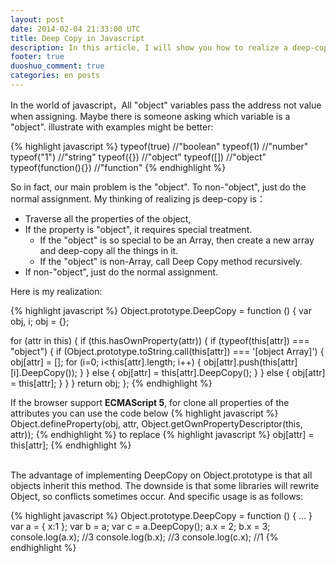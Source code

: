 ```yaml
---
layout: post
date: 2014-02-04 21:33:00 UTC
title: Deep Copy in Javascript
description: In this article, I will show you how to realize a deep-copy method for javascript.
footer: true
duoshuo_comment: true
categories: en posts
---
```


In the world of javascript，All "object" variables pass the address not value when assigning. Maybe there is someone asking which variable is a "object". illustrate with examples might be better:

{% highlight javascript %}
typeof(true)    //"boolean"
typeof(1)       //"number"
typeof("1")     //"string"
typeof({})      //"object"
typeof([])      //"object"
typeof(function(){})  //"function"
{% endhighlight %}

So in fact, our main problem is the "object". To non-"object", just do the normal assignment. My thinking of realizing js deep-copy is：

- Traverse all the properties of the object,
- If the property is "object", it requires special treatment.
  - If the "object" is so special to be an Array, then create a new array and deep-copy all the things in it.
  - If the "object" is non-Array, call Deep Copy method recursively.
- If non-"object", just do the normal assignment.

Here is my realization:

{% highlight javascript %}
Object.prototype.DeepCopy = function () {
  var obj, i;
  obj = {};

  for (attr in this) {
    if (this.hasOwnProperty(attr)) {
      if (typeof(this[attr]) === "object") {
        if (Object.prototype.toString.call(this[attr]) === '[object Array]') {
          obj[attr] = [];
          for (i=0; i<this[attr].length; i++) {
            obj[attr].push(this[attr][i].DeepCopy());
          }
        } else {
          obj[attr] = this[attr].DeepCopy();
        }
      } else {
        obj[attr] = this[attr];
      }
    }
  }
  return obj;
};
{% endhighlight %}

If the browser support **ECMAScript 5**, for clone all properties of the attributes you can use the code below
{% highlight javascript %}
Object.defineProperty(obj, attr, Object.getOwnPropertyDescriptor(this, attr));
{% endhighlight %}
to replace
{% highlight javascript %}
obj[attr] = this[attr];
{% endhighlight %}

<br/>
The advantage of implementing DeepCopy on Object.prototype is that all objects inherit this method. The downside is that some libraries will rewrite Object, so conflicts sometimes occur. And specific usage is as follows:

{% highlight javascript %}
Object.prototype.DeepCopy = function () { ... }
var a = { x:1 };
var b = a;
var c = a.DeepCopy();
a.x = 2;
b.x = 3;
console.log(a.x);   //3
console.log(b.x);   //3
console.log(c.x);   //1
{% endhighlight %}
